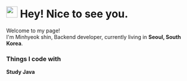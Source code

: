<h1><img src="https://emojis.slackmojis.com/emojis/images/1531849430/4246/blob-sunglasses.gif?1531849430" width="30"/> Hey! Nice to see you.</h1>


<p>Welcome to my page! </br> I'm Minhyeok shin, Backend developer, currently living in  <b>Seoul, South Korea</b>. </p>
<h3>Things I code with</h3>
<p>
 <b>Study Java</b>
</p>
